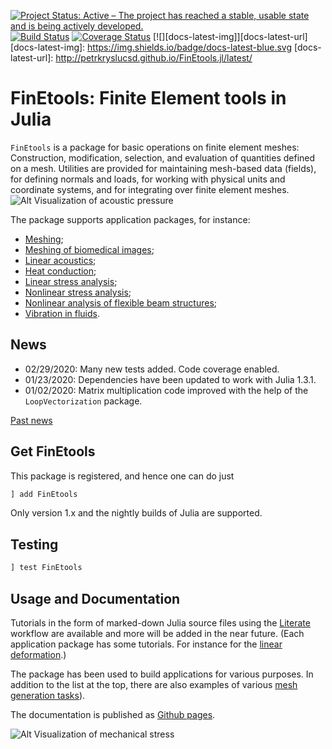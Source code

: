 [![Project Status: Active – The project has reached a stable, usable state and is being actively developed.](http://www.repostatus.org/badges/latest/active.svg)](http://www.repostatus.org/#active)
[![Build Status](https://travis-ci.org/PetrKryslUCSD/FinEtools.jl.svg?branch=master)](https://travis-ci.org/PetrKryslUCSD/FinEtools.jl) [![Coverage Status](https://coveralls.io/repos/github/PetrKryslUCSD/FinEtools.jl/badge.svg?branch=master)](https://coveralls.io/github/PetrKryslUCSD/FinEtools.jl?branch=master) [![][docs-latest-img]][docs-latest-url]
[docs-latest-img]: https://img.shields.io/badge/docs-latest-blue.svg
[docs-latest-url]: http://petrkryslucsd.github.io/FinEtools.jl/latest/

# FinEtools: Finite Element tools in Julia

`FinEtools` is a package for basic operations on finite element meshes: Construction, modification, selection, and evaluation of quantities defined on a mesh. Utilities are provided for maintaining mesh-based data (fields), for defining normals and loads, for working with physical units and coordinate systems, and for integrating over finite element meshes. ![Alt Visualization of acoustic pressure](http://hogwarts.ucsd.edu/~pkrysl/site.images/baffled-piston-aa.png "FinEtools.jl")

The package supports application packages, for instance:

- [Meshing](https://github.com/PetrKryslUCSD/FinEtoolsMeshing.jl);
- [Meshing of biomedical images](https://github.com/PetrKryslUCSD/FinEtoolsVoxelMesher.jl);
- [Linear acoustics](https://github.com/PetrKryslUCSD/FinEtoolsAcoustics.jl);
- [Heat conduction](https://github.com/PetrKryslUCSD/FinEtoolsHeatDiff.jl);
- [Linear stress analysis](https://github.com/PetrKryslUCSD/FinEtoolsDeforLinear.jl);
- [Nonlinear stress analysis](https://github.com/PetrKryslUCSD/FinEtoolsDeforNonlinear.jl);
- [Nonlinear analysis of flexible beam structures](https://github.com/PetrKryslUCSD/FinEtoolsFlexBeams.jl);
- [Vibration in fluids](https://github.com/PetrKryslUCSD/FinEtoolsVibInFluids.jl).

## News

- 02/29/2020: Many new tests added. Code coverage enabled.
- 01/23/2020: Dependencies have been updated to work with Julia 1.3.1.
- 01/02/2020: Matrix multiplication code improved with the help of the `LoopVectorization` package.


[Past news](oldnews.md)

## Get FinEtools

This package is  registered, and hence one can do just
```julia
] add FinEtools
```
Only version 1.x and the nightly builds of Julia are supported.

## Testing

```julia
] test FinEtools
```

## Usage and Documentation

Tutorials in the form
of marked-down Julia source files using the
[Literate](https://github.com/fredrikekre/Literate.jl) workflow are available
and more will  be added in the near future. (Each application package has some tutorials. For instance for the [linear deformation](https://github.com/PetrKryslUCSD/FinEtoolsDeforLinear.jl/tree/master/tutorials).)

The package has been used to build applications for various purposes. In
addition to the list at the top, there are also examples of various  [mesh
generation
tasks](https://github.com/PetrKryslUCSD/FinEtoolsMeshGenerationExamples.git)).

The documentation  is published as [Github pages](https://petrkryslucsd.github.io/FinEtools.jl/latest/).

![Alt Visualization of mechanical stress](http://hogwarts.ucsd.edu/~pkrysl/site.images/ScreenHunter_31%20Feb.%2009%2020.54.jpg "FinEtools.jl")
